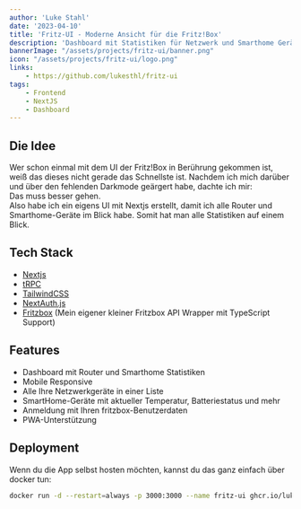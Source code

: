 ```yaml
---
author: 'Luke Stahl'
date: '2023-04-10'
title: 'Fritz-UI - Moderne Ansicht für die Fritz!Box'
description: 'Dashboard mit Statistiken für Netzwerk und Smarthome Geräte der Fritz!Box.'
bannerImage: "/assets/projects/fritz-ui/banner.png"
icon: "/assets/projects/fritz-ui/logo.png"
links:
    - https://github.com/lukesthl/fritz-ui
tags:
    - Frontend
    - NextJS
    - Dashboard
---
```


## Die Idee
Wer schon einmal mit dem UI der Fritz!Box in Berührung gekommen ist, weiß das dieses nicht gerade das Schnellste ist. Nachdem ich mich darüber und über den fehlenden Darkmode geärgert habe, dachte ich mir:  
Das muss besser gehen.  
Also habe ich ein eigens UI mit Nextjs erstellt, damit ich alle Router und Smarthome-Geräte im Blick habe. Somit hat man alle Statistiken auf einem Blick.

## Tech Stack

- [Nextjs](https://nextjs.org/)
- [tRPC](https://trpc.io/)
- [TailwindCSS](https://tailwindcss.com/)
- [NextAuth.js](https://next-auth.js.org/)
- [Fritzbox](https://github.com/lukesthl/fritzbox) (Mein eigener kleiner Fritzbox API Wrapper mit TypeScript Support)


## Features
- Dashboard mit Router und Smarthome Statistiken
- Mobile Responsive
- Alle Ihre Netzwerkgeräte in einer Liste
- SmartHome-Geräte mit aktueller Temperatur, Batteriestatus und mehr
- Anmeldung mit Ihren fritzbox-Benutzerdaten
- PWA-Unterstützung


## Deployment

Wenn du die App selbst hosten möchten, kannst du das ganz einfach über docker tun:

```bash
docker run -d --restart=always -p 3000:3000 --name fritz-ui ghcr.io/lukesthl/fritz-ui:latest
```